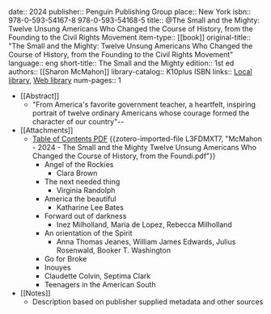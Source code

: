 date:: 2024
publisher:: Penguin Publishing Group
place:: New York
isbn:: 978-0-593-54167-8 978-0-593-54168-5
title:: @The Small and the Mighty: Twelve Unsung Americans Who Changed the Course of History, from the Founding to the Civil Rights Movement
item-type:: [[book]]
original-title:: "The Small and the Mighty: Twelve Unsung Americans Who Changed the Course of History, from the Founding to the Civil Rights Movement"
language:: eng
short-title:: The Small and the Mighty
edition:: 1st ed
authors:: [[Sharon McMahon]]
library-catalog:: K10plus ISBN
links:: [Local library](zotero://select/library/items/ZK6K7CCP), [Web library](https://www.zotero.org/users/979977/items/ZK6K7CCP)
num-pages:: 1

- [[Abstract]]
	- "From America's favorite government teacher, a heartfelt, inspiring portrait of twelve ordinary Americans whose courage formed the character of our country"--
- [[Attachments]]
	- [Table of Contents PDF](https://www.gbv.de/dms/bowker/toc/9780593541678.pdf) {{zotero-imported-file L3FDMXT7, "McMahon - 2024 - The Small and the Mighty Twelve Unsung Americans Who Changed the Course of History, from the Foundi.pdf"}}
		- Angel of the Rockies
			- Clara Brown
		- The next needed thing
			- Virginia Randolph
		- America the beautiful
			- Katharine Lee Bates
		- Forward out of darkness
			- Inez Milholland, Maria de Lopez, Rebecca Milholland
		- An orientation of the Spirit
			- Anna Thomas Jeanes, William James Edwards, Julius Rosenwald, Booker T. Washington
		- Go for Broke
		- Inouyes
		- Claudette Colvin, Septima Clark
		- Teenagers in the American South
- [[Notes]]
	- Description based on publisher supplied metadata and other sources